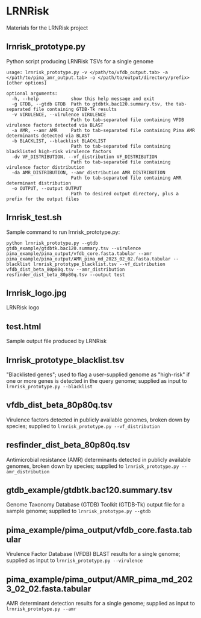 # LRNRisk
Materials for the LRNRisk project

## lrnrisk_prototype.py
Python script producing LRNRisk TSVs for a single genome
```
usage: lrnrisk_prototype.py -v </path/to/vfdb_output.tab> -a </path/to/pima_amr_output.tab> -o </path/to/output/directory/prefix> [other options]

optional arguments:
  -h, --help            show this help message and exit
  -g GTDB, --gtdb GTDB  Path to gtdbtk.bac120.summary.tsv, the tab-separated file containing GTDB-Tk results
  -v VIRULENCE, --virulence VIRULENCE
                        Path to tab-separated file containing VFDB virulence factors detected via BLAST
  -a AMR, --amr AMR     Path to tab-separated file containing Pima AMR determinants detected via BLAST
  -b BLACKLIST, --blacklist BLACKLIST
                        Path to tab-separated file containing blacklisted high-risk virulence factors
  -dv VF_DISTRIBUTION, --vf_distribution VF_DISTRIBUTION
                        Path to tab-separated file containing virulence factor distribution
  -da AMR_DISTRIBUTION, --amr_distribution AMR_DISTRIBUTION
                        Path to tab-separated file containing AMR determinant distribution
  -o OUTPUT, --output OUTPUT
                        Path to desired output directory, plus a prefix for the output files
```

## lrnrisk_test.sh
Sample command to run lrnrisk_prototype.py:
```
python lrnrisk_prototype.py --gtdb gtdb_example/gtdbtk.bac120.summary.tsv --virulence pima_example/pima_output/vfdb_core.fasta.tabular --amr pima_example/pima_output/AMR_pima_md_2023_02_02.fasta.tabular --blacklist lrnrisk_prototype_blacklist.tsv --vf_distribution vfdb_dist_beta_80p80q.tsv --amr_distribution resfinder_dist_beta_80p80q.tsv --output test
```

## lrnrisk_logo.jpg
LRNRisk logo

## test.html
Sample output file produced by LRNRisk

## lrnrisk_prototype_blacklist.tsv
"Blacklisted genes"; used to flag a user-supplied genome as "high-risk" if one or more genes is detected in the query genome; supplied as input to `lrnrisk_prototype.py --blacklist`

## vfdb_dist_beta_80p80q.tsv
Virulence factors detected in publicly available genomes, broken down by species; supplied to `lrnrisk_prototype.py --vf_distribution` 

## resfinder_dist_beta_80p80q.tsv
Antimicrobial resistance (AMR) determinants detected in publicly available genomes, broken down by species; supplied to `lrnrisk_prototype.py --amr_distribution`

## gtdb_example/gtdbtk.bac120.summary.tsv
Genome Taxonomy Database (GTDB) Toolkit (GTDB-Tk) output file for a sample genome; supplied to `lrnrisk_prototype.py --gtdb`

## pima_example/pima_output/vfdb_core.fasta.tabular
Virulence Factor Database (VFDB) BLAST results for a single genome; supplied as input to `lrnrisk_prototype.py --virulence`

## pima_example/pima_output/AMR_pima_md_2023_02_02.fasta.tabular
AMR determinant detection results for a single genome; supplied as input to `lrnrisk_prototype.py --amr`



